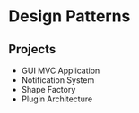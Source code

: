 # Design Patterns

## Projects
- GUI MVC Application
- Notification System
- Shape Factory
- Plugin Architecture

